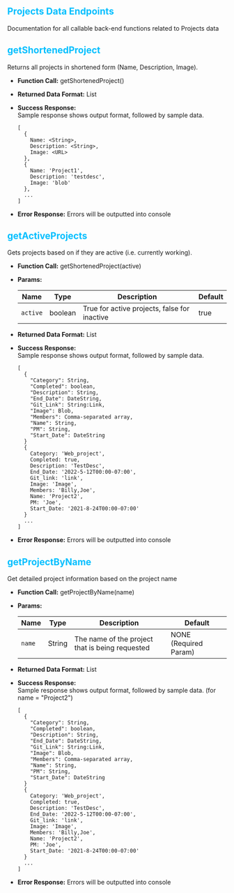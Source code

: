 ## <span style="color:deepskyblue">Projects Data Endpoints</span>
Documentation for all callable back-end functions related to Projects data

## <span style="color:deepskyblue"> getShortenedProject
Returns all projects in shortened form (Name, Description, Image).

* **Function Call:** getShortenedProject()

* **Returned Data Format:** List

* **Success Response:** <br>
Sample response shows output format, followed by sample data.
  ```
  [
    {
      Name: <String>,
      Description: <String>,
      Image: <URL>
    },
    {
      Name: 'Project1',
      Description: 'testdesc',
      Image: 'blob'
    },
    ...
  ]
  ```

* **Error Response:**
  Errors will be outputted into console


## <span style="color:deepskyblue"> getActiveProjects
Gets projects based on if they are active (i.e. currently working).

* **Function Call:** getShortenedProject(active)

* **Params:**

    | Name     | Type    | Description                                     | Default    |
    | -------- | ------- | ----------------------------------------------- | ---------- |
    | `active` | boolean | True for active projects, false for inactive    | true       |

* **Returned Data Format:** List

* **Success Response:** <br>
Sample response shows output format, followed by sample data.
  ```
  [
    {
      "Category": String,
      "Completed": boolean,
      "Description": String,
      "End_Date": DateString,
      "Git_Link": String:Link,
      "Image": Blob,
      "Members": Comma-separated array,
      "Name": String,
      "PM": String,
      "Start_Date": DateString
    }
    {
      Category: 'Web_project',
      Completed: true,
      Description: 'TestDesc',
      End_Date: '2022-5-12T00:00-07:00',
      Git_link: 'link',
      Image: 'Image',
      Members: 'Billy,Joe',
      Name: 'Project2',
      PM: 'Joe',
      Start_Date: '2021-8-24T00:00-07:00'
    }
    ...
  ]
  ```

* **Error Response:**
  Errors will be outputted into console


## <span style="color:deepskyblue"> getProjectByName
Get detailed project information based on the project name

* **Function Call:** getProjectByName(name)

* **Params:**

    | Name   | Type    | Description                                     | Default                 |
    | ------ | ------- | ----------------------------------------------- | ----------------------- |
    | `name` | String  | The name of the project that is being requested | NONE (Required Param)   |

* **Returned Data Format:** List

* **Success Response:** <br>
Sample response shows output format, followed by sample data. (for name = "Project2")
  ```
  [
    {
      "Category": String,
      "Completed": boolean,
      "Description": String,
      "End_Date": DateString,
      "Git_Link": String:Link,
      "Image": Blob,
      "Members": Comma-separated array,
      "Name": String,
      "PM": String,
      "Start_Date": DateString
    }
    {
      Category: 'Web_project',
      Completed: true,
      Description: 'TestDesc',
      End_Date: '2022-5-12T00:00-07:00',
      Git_link: 'link',
      Image: 'Image',
      Members: 'Billy,Joe',
      Name: 'Project2',
      PM: 'Joe',
      Start_Date: '2021-8-24T00:00-07:00'
    }
    ...
  ]
  ```

* **Error Response:**
  Errors will be outputted into console
